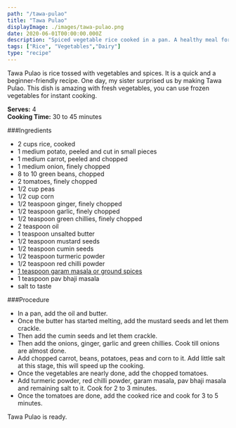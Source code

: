 ```yaml
---
path: "/tawa-pulao"
title: "Tawa Pulao"
displayImage: ./images/tawa-pulao.png
date: 2020-06-01T00:00:00.000Z
description: "Spiced vegetable rice cooked in a pan. A healthy meal for lunch or dinner."
tags: ["Rice", "Vegetables","Dairy"]
type: "recipe"
---
```


Tawa Pulao is rice tossed with vegetables and spices. It is a quick and a beginner-friendly recipe. One day, my sister surprised us by making Tawa Pulao. This dish is amazing with fresh vegetables, you can use frozen vegetables for instant cooking.

**Serves:** 4\
**Cooking Time:** 30 to 45 minutes

###Ingredients
- 2 cups rice, cooked
- 1 medium potato, peeled and cut in small pieces
- 1 medium carrot, peeled and chopped
- 1 medium onion, finely chopped
- 8 to 10 green beans, chopped
- 2 tomatoes, finely chopped
- 1/2 cup peas
- 1/2 cup corn
- 1/2 teaspoon ginger, finely chopped
- 1/2 teaspoon garlic, finely chopped
- 1/2 teaspoon green chillies, finely chopped
- 2 teaspoon oil
- 1 teaspoon unsalted butter
- 1/2 teaspoon mustard seeds
- 1/2 teaspoon cumin seeds
- 1/2 teaspoon turmeric powder
- 1/2 teaspoon red chilli powder
- <a href="https://en.wikipedia.org/wiki/Garam_masala" target="_blank" rel="noopener noreferrer" class="link"> 1 teaspoon garam masala or ground spices </a>
- 1 teaspoon pav bhaji masala
- salt to taste


###Procedure
- In a pan, add the oil and butter. 
- Once the butter has started melting, add the mustard seeds and let them crackle.
- Then add the cumin seeds and let them crackle. 
- Then add the onions, ginger, garlic and green chillies. Cook till onions are almost done. 
- Add chopped carrot, beans, potatoes, peas and corn to it. 
Add little salt at this stage, this will speed up the cooking. 
- Once the vegetables are nearly done, add the chopped tomatoes.
- Add turmeric powder, red chilli powder, garam masala, pav bhaji masala and remaining salt to it. Cook for 2 to 3 minutes.
- Once the tomatoes are done, add the cooked rice and cook for 3 to 5 minutes.

Tawa Pulao is ready.